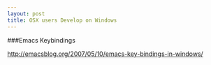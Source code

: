 ```yaml
---
layout: post
title: OSX users Develop on Windows
---
```


###Emacs Keybindings

<http://emacsblog.org/2007/05/10/emacs-key-bindings-in-windows/>
